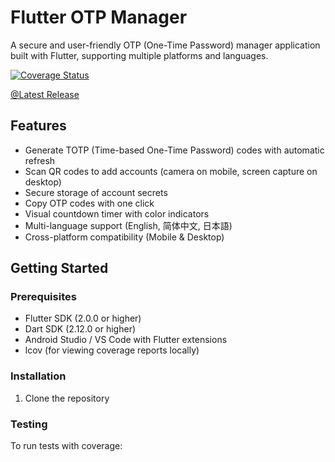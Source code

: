 # Flutter OTP Manager

A secure and user-friendly OTP (One-Time Password) manager application built with Flutter, supporting multiple platforms and languages.

[![Coverage Status](https://codecov.io/gh/Wangggym/two_factor_authentication/branch/master/graph/badge.svg)](https://codecov.io/gh/Wangggym/two_factor_authentication)

[@Latest Release](https://github.com/Wangggym/two_factor_authentication/releases)

## Features

- Generate TOTP (Time-based One-Time Password) codes with automatic refresh
- Scan QR codes to add accounts (camera on mobile, screen capture on desktop)
- Secure storage of account secrets
- Copy OTP codes with one click
- Visual countdown timer with color indicators
- Multi-language support (English, 简体中文, 日本語)
- Cross-platform compatibility (Mobile & Desktop)

## Getting Started

### Prerequisites

- Flutter SDK (2.0.0 or higher)
- Dart SDK (2.12.0 or higher)
- Android Studio / VS Code with Flutter extensions
- lcov (for viewing coverage reports locally)

### Installation

1. Clone the repository

### Testing

To run tests with coverage: